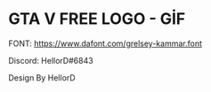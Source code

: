 # GTA V FREE LOGO - GİF
FONT: https://www.dafont.com/grelsey-kammar.font

Discord: HellorD#6843

Design By HellorD

